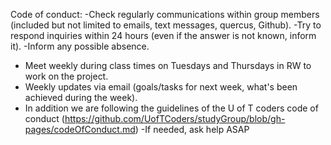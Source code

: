 Code of conduct:
-Check regularly communications within group members (included but not limited to emails, text messages, quercus, Github).
-Try to respond inquiries within 24 hours (even if the answer is not known, inform it).
-Inform any possible absence.
- Meet weekly during class times on Tuesdays and Thursdays in RW to work on the project.
- Weekly updates via email (goals/tasks for next week, what's been achieved during the week).
- In addition we are following the guidelines of the U of T coders code of conduct 
(https://github.com/UofTCoders/studyGroup/blob/gh-pages/codeOfConduct.md)
-If needed, ask help ASAP

